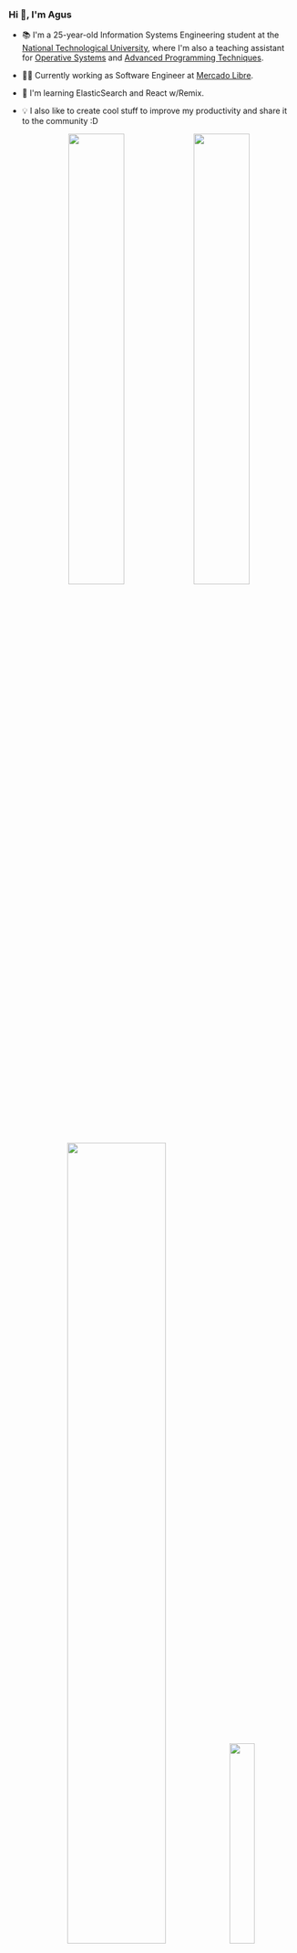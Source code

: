 ### Hi 👋, I'm Agus

- 📚 I'm a 25-year-old Information Systems Engineering student at the [National Technological University](http://www.sistemas.frba.utn.edu.ar/), where I'm also a teaching assistant for [Operative Systems](https://www.utnso.com.ar/) and [Advanced Programming Techniques](https://tadp-utn-frba.github.io/).

- 👨‍💻 Currently working as Software Engineer at [Mercado Libre](https://careers-meli.mercadolibre.com/en).

- 🌱 I'm learning ElasticSearch and React w/Remix.

- 💡 I also like to create cool stuff to improve my productivity and share it to the community :D

  <p align="center">
  <img width="45%" src="https://github-readme-stats.vercel.app/api?username=RaniAgus&show_icons=true&bg_color=0d1117&theme=github_dark"/>
  <img width="45%" src="https://streak-stats.demolab.com?user=RaniAgus&theme=github-dark-blue&mode=weekly" />
  </p>
  <p align="center">
  <img width="60%" src="https://github-profile-trophy.vercel.app/?username=RaniAgus&theme=darkhub&column=5" />
  <img width="30%" src="https://github-readme-stats.vercel.app/api/top-langs/?username=RaniAgus&layout=compact&langs_count=8&theme=github_dark"/>
  </p>
  <p align="center">
  <a href="https://gitstats.me/RaniAgus"><img src="https://img.shields.io/badge/-RaniAgus-black?style=flat&labelColor=black&logo=github&logoColor=white"/></a>
  <a href="https://www.linkedin.com/in/agusranieri/"><img src="https://img.shields.io/badge/-Agustin%20Ranieri%20-0077B5?style=flat&logo=Linkedin&logoColor=white"/></a>
  <a href="mailto:aguseranieri@gmail.com"><img src="https://img.shields.io/badge/-aguseranieri@gmail.com-D14836?style=flat&logo=Gmail&logoColor=white"/></a>
  <a href="https://user-badge.committers.top/argentina/RaniAgus"><img src="https://user-badge.committers.top/argentina/RaniAgus.svg"/></a>
  </p>
## 🎓 My career

![Mis materias](https://github.com/user-attachments/assets/2e3369c9-688d-48b4-9c67-ad051117cda5)

## 📚 My tech stack

- ⭐ = Current
- 🎯 = 2024 goal


<table>
  <tr>
    <td>
  
### Languages

| Language   | Rating     |
| ---------- | ---------- |
| Java       | ⭐⭐⭐⭐   |
| C          | ⭐⭐⭐⭐   |
| TypeScript | ⭐⭐⭐🎯   |
| Scala      | ⭐⭐⭐     |
| Bash       | ⭐⭐⭐     |
| Go         | ⭐🎯🎯     |
| Ruby       | ⭐⭐       |

<hr>

### Back End Frameworks

| Language | Framework/Router                                              | Rating    |
| -------- | ------------------------------------------------------------- | --------- |
| Java     | [Spring Boot](https://github.com/spring-projects/spring-boot) | ⭐⭐⭐🎯  |
| Node.js  | [Serverless](https://www.serverless.com/)                     | ⭐⭐⭐    |
| Go       | [net/http](https://pkg.go.dev/net/http)                       | 🎯🎯🎯    |
| Node.js  | [Express.js](https://github.com/expressjs/express)            | ⭐⭐      |
| C#       | [.NET 8.0](https://dotnet.microsoft.com/en-us/)               | 🎯🎯    |

### Testing Libraries
      
| Language   | Framework                                     | Rating    |
| ---------- | --------------------------------------------- | --------- |
| Java       | [JUnit](https://github.com/junit-team/junit5) | ⭐⭐⭐⭐ |
| Java       | [Mockito](https://github.com/mockito/mockito) | ⭐⭐⭐⭐ |
| Java       | [AssertJ](https://github.com/assertj/assertj) | ⭐⭐⭐⭐ |
| JavaScript | [Jest](https://jestjs.io/)                    | ⭐⭐     |
| Ruby       | [RSpec](https://github.com/rspec/rspec-core)  | ⭐⭐     |


   </td>
   <td>

### Front End

| Language/Library/Framework                                 | Rating   | 
| ---------------------------------------------------------- | -------- |
| [Angular](https://github.com/angular/angular)              | ⭐⭐⭐   |
| HTML                                                       | ⭐⭐⭐   | 
| CSS                                                        | ⭐⭐🎯   |
| [TailwindCSS](https://github.com/tailwindlabs/tailwindcss) | ⭐⭐🎯   | 
| [React](https://github.com/facebook/react)                 | ⭐🎯🎯   |
| [Remix](https://remix.run/)                                | 🎯🎯🎯   |

<hr>

### Database Migration Tools

| Language     | Library                                     | Rating   |
| ------------ | ------------------------------------------- | -------- |
| Java         | [Flyway](https://github.com/flyway/flyway/) | ⭐🎯🎯   |

### Database Connectors

| Language     | ORM/Compiler/SDK                                          | Rating   |
| ------------ | --------------------------------------------------------- | -------- |
| Java         | [Hibernate](https://github.com/hibernate/hibernate-orm)   | ⭐⭐⭐⭐ |
| Java         | [ElasticSearch](https://github.com/elastic/elasticsearch) | ⭐🎯🎯   | 
| C#           | [Entity Framework](https://learn.microsoft.com/en-us/ef/) | 🎯🎯     | 

   </td>
   <td>

### Dev Ops

| Technology | Rating     |
| ---------- | ---------- |
| Git        | ⭐⭐⭐⭐⭐ |
| Docker     | ⭐⭐⭐⭐   |
| Terraform  | ⭐⭐⭐     |

### Build Tools
     
| Tool     | Rating   |
| -------- | -------- |
| Maven    | ⭐⭐⭐⭐ | 
| Makefile | ⭐⭐⭐⭐ | 
| CMake    | ⭐⭐     |

<hr>

### Other Libraries

| Language   | Library                                                | Rating    |
|------------| ------------------------------------------------------ | --------- |
| TypeScript | [Discord.js](https://github.com/discordjs/discord.js)  | ⭐⭐⭐⭐  |
| TypeScript | [RxJS](https://github.com/ReactiveX/rxjs)              | ⭐⭐⭐⭐  |

  </td>
 </tr>
</table>
